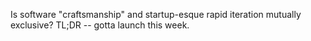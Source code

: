 Is software "craftsmanship" and startup-esque rapid iteration mutually exclusive? TL;DR -- gotta launch this week.